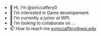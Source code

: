 - 👋 Hi, I’m @smccaffery0
- 👀 I’m interested in Game developement.
- 🌱 I’m currently a junior at WPI.
- 💞️ I’m looking to collaborate on ...
- 📫 How to reach me svmccaffery@wpi.edu

<!---
smccaffery0/smccaffery0 is a ✨ special ✨ repository because its `README.md` (this file) appears on your GitHub profile.
You can click the Preview link to take a look at your changes.
--->
